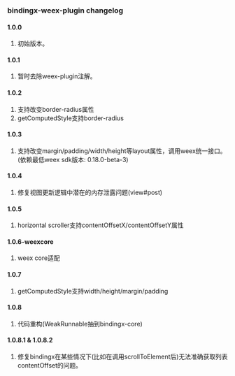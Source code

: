 ### bindingx-weex-plugin changelog

#### 1.0.0

1. 初始版本。

#### 1.0.1

1. 暂时去除weex-plugin注解。

#### 1.0.2

1. 支持改变border-radius属性
2. getComputedStyle支持border-radius

#### 1.0.3

1. 支持改变margin/padding/width/height等layout属性，调用weex统一接口。 (依赖最低weex sdk版本: 0.18.0-beta-3)

#### 1.0.4

1. 修复视图更新逻辑中潜在的内存泄露问题(view#post)

#### 1.0.5

1. horizontal scroller支持contentOffsetX/contentOffsetY属性

#### 1.0.6-weexcore

1. weex core适配

#### 1.0.7

1. getComputedStyle支持width/height/margin/padding

#### 1.0.8

1. 代码重构(WeakRunnable抽到bindingx-core)

#### 1.0.8.1 & 1.0.8.2

1. 修复bindingx在某些情况下(比如在调用scrollToElement后)无法准确获取列表contentOffset的问题。